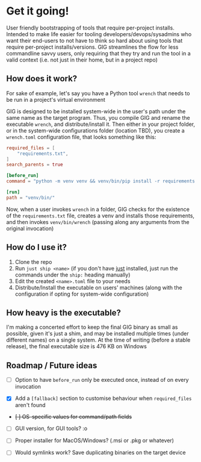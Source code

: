 # Get it going!

User friendly bootstrapping of tools that require per-project installs.
Intended to make life easier for tooling developers/devops/sysadmins who want their end-users to not have to think so hard about using tools that require per-project installs/versions.
GIG streamlines the flow for less commandline savvy users, only requiring that they try and run the tool in a valid context (i.e. not just in their home, but in a project repo)

## How does it work?

For sake of example, let's say you have a Python tool `wrench` that needs to be run in a project's virtual environment

GIG is designed to be installed system-wide in the user's path under the same name as the target program.
Thus, you compile GIG and rename the executable `wrench`, and distribute/install it.
Then either in your project folder, or in the system-wide configurations folder (location TBD), you create a `wrench.toml` configuration file, that looks something like this:

```toml
required_files = [
    "requirements.txt",
]
search_parents = true

[before_run]
command = "python -m venv venv && venv/bin/pip install -r requirements.txt"

[run]
path = "venv/bin/"
```

Now, when a user invokes `wrench` in a folder, GIG checks for the existence of the `requirements.txt` file, creates a venv and installs those requirements, and then invokes `venv/bin/wrench` (passing along any arguments from the original invocation)

## How do I use it?

1. Clone the repo
2. Run `just ship <name>` (if you don't have [just](https://github.com/casey/just) installed, just run the commands under the `ship:` heading manually)
3. Edit the created `<name>.toml` file to your needs
4. Distribute/Install the executable on users' machines (along with the configuration if opting for system-wide configuration)

## How heavy is the executable?

I'm making a concerted effort to keep the final GIG binary as small as possible, given it's just a shim, and may be installed multiple times (under different names) on a single system.
At the time of writing (before a stable release), the final executable size is 476 KB on Windows

## Roadmap / Future ideas

- [ ] Option to have `before_run` only be executed once, instead of on every invocation

- [x] Add a `[fallback]` section to customise behaviour when `required_files` aren't found

- ~~[ ] OS-specific values for command/path fields~~

- [ ] GUI version, for GUI tools? :o

- [ ] Proper installer for MacOS/Windows? (.msi or .pkg or whatever)

- [ ] Would symlinks work? Save duplicating binaries on the target device
